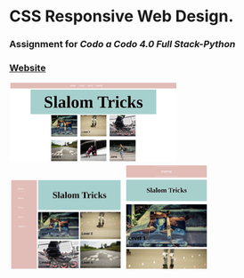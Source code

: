 # CSS Responsive Web Design. 


### Assignment for _Codo a Codo 4.0 Full Stack-Python_

### [Website](https://caro-oviedo.github.io/slalom/)


<img src="readmeimg/web1.png" width="60%" height="auto">

<img src="readmeimg/web2.png" width="40%" height="auto">

<img src="readmeimg/web3.png" width="30%" height="auto">
